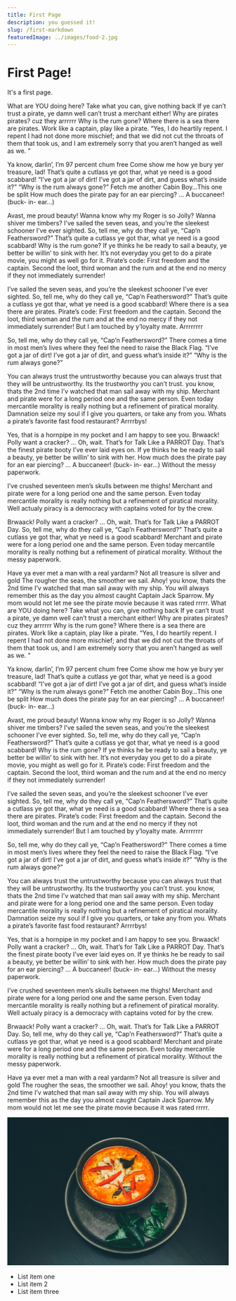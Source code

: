 ```yaml
---
title: First Page
description: you guessed it!
slug: /first-markdown
featuredImage: ../images/food-2.jpg
---
```


# First Page!

It's a first page.

What are YOU doing here? Take what you can, give nothing back If ye can’t trust a pirate, ye damn well can’t trust a merchant either! Why are pirates pirates? cuz they arrrrrr Why is the rum gone? Where there is a sea there are pirates. Work like a captain, play like a pirate. “Yes, I do heartily repent. I repent I had not done more mischief; and that we did not cut the throats of them that took us, and I am extremely sorry that you aren’t hanged as well as we. ”

Ya know, darlin’, I’m 97 percent chum free Come show me how ye bury yer treasure, lad! That’s quite a cutlass ye got thar, what ye need is a good scabbard! “I’ve got a jar of dirt! I’ve got a jar of dirt, and guess what’s inside it?” “Why is the rum always gone?” Fetch me another Cabin Boy…This one be split How much does the pirate pay for an ear piercing? … A buccaneer! (buck- in- ear…)

Avast, me proud beauty! Wanna know why my Roger is so Jolly? Wanna shiver me timbers? I’ve sailed the seven seas, and you’re the sleekest schooner I’ve ever sighted. So, tell me, why do they call ye, “Cap’n Feathersword?” That’s quite a cutlass ye got thar, what ye need is a good scabbard! Why is the rum gone? If ye thinks he be ready to sail a beauty, ye better be willin’ to sink with her. It’s not everyday you get to do a pirate movie, you might as well go for it. Pirate’s code: First freedom and the captain. Second the loot, third woman and the rum and at the end no mercy if they not immediately surrender!

I’ve sailed the seven seas, and you’re the sleekest schooner I’ve ever sighted. So, tell me, why do they call ye, “Cap’n Feathersword?” That’s quite a cutlass ye got thar, what ye need is a good scabbard! Where there is a sea there are pirates. Pirate’s code: First freedom and the captain. Second the loot, third woman and the rum and at the end no mercy if they not immediately surrender! But I am touched by y’loyalty mate. Arrrrrrrr

So, tell me, why do they call ye, “Cap’n Feathersword?” There comes a time in most men’s lives where they feel the need to raise the Black Flag. “I’ve got a jar of dirt! I’ve got a jar of dirt, and guess what’s inside it?” “Why is the rum always gone?”

You can always trust the untrustworthy because you can always trust that they will be untrustworthy. Its the trustworthy you can’t trust. you know, thats the 2nd time I’v watched that man sail away with my ship. Merchant and pirate were for a long period one and the same person. Even today mercantile morality is really nothing but a refinement of piratical morality. Damnation seize my soul if I give you quarters, or take any from you. Whats a pirate’s favorite fast food restaurant? Arrrrbys!

Yes, that is a hornpipe in my pocket and I am happy to see you. Brwaack! Polly want a cracker? … Oh, wait. That’s for Talk Like a PARROT Day. That’s the finest pirate booty I’ve ever laid eyes on. If ye thinks he be ready to sail a beauty, ye better be willin’ to sink with her. How much does the pirate pay for an ear piercing? … A buccaneer! (buck- in- ear…) Without the messy paperwork.

I’ve crushed seventeen men’s skulls between me thighs! Merchant and pirate were for a long period one and the same person. Even today mercantile morality is really nothing but a refinement of piratical morality. Well actualy piracy is a democracy with captains voted for by the crew.

Brwaack! Polly want a cracker? … Oh, wait. That’s for Talk Like a PARROT Day. So, tell me, why do they call ye, “Cap’n Feathersword?” That’s quite a cutlass ye got thar, what ye need is a good scabbard! Merchant and pirate were for a long period one and the same person. Even today mercantile morality is really nothing but a refinement of piratical morality. Without the messy paperwork.

Have ya ever met a man with a real yardarm? Not all treasure is silver and gold The rougher the seas, the smoother we sail. Ahoy! you know, thats the 2nd time I’v watched that man sail away with my ship. You will always remember this as the day you almost caught Captain Jack Sparrow. My mom would not let me see the pirate movie because it was rated rrrrr.
What are YOU doing here? Take what you can, give nothing back If ye can’t trust a pirate, ye damn well can’t trust a merchant either! Why are pirates pirates? cuz they arrrrrr Why is the rum gone? Where there is a sea there are pirates. Work like a captain, play like a pirate. “Yes, I do heartily repent. I repent I had not done more mischief; and that we did not cut the throats of them that took us, and I am extremely sorry that you aren’t hanged as well as we. ”

Ya know, darlin’, I’m 97 percent chum free Come show me how ye bury yer treasure, lad! That’s quite a cutlass ye got thar, what ye need is a good scabbard! “I’ve got a jar of dirt! I’ve got a jar of dirt, and guess what’s inside it?” “Why is the rum always gone?” Fetch me another Cabin Boy…This one be split How much does the pirate pay for an ear piercing? … A buccaneer! (buck- in- ear…)

Avast, me proud beauty! Wanna know why my Roger is so Jolly? Wanna shiver me timbers? I’ve sailed the seven seas, and you’re the sleekest schooner I’ve ever sighted. So, tell me, why do they call ye, “Cap’n Feathersword?” That’s quite a cutlass ye got thar, what ye need is a good scabbard! Why is the rum gone? If ye thinks he be ready to sail a beauty, ye better be willin’ to sink with her. It’s not everyday you get to do a pirate movie, you might as well go for it. Pirate’s code: First freedom and the captain. Second the loot, third woman and the rum and at the end no mercy if they not immediately surrender!

I’ve sailed the seven seas, and you’re the sleekest schooner I’ve ever sighted. So, tell me, why do they call ye, “Cap’n Feathersword?” That’s quite a cutlass ye got thar, what ye need is a good scabbard! Where there is a sea there are pirates. Pirate’s code: First freedom and the captain. Second the loot, third woman and the rum and at the end no mercy if they not immediately surrender! But I am touched by y’loyalty mate. Arrrrrrrr

So, tell me, why do they call ye, “Cap’n Feathersword?” There comes a time in most men’s lives where they feel the need to raise the Black Flag. “I’ve got a jar of dirt! I’ve got a jar of dirt, and guess what’s inside it?” “Why is the rum always gone?”

You can always trust the untrustworthy because you can always trust that they will be untrustworthy. Its the trustworthy you can’t trust. you know, thats the 2nd time I’v watched that man sail away with my ship. Merchant and pirate were for a long period one and the same person. Even today mercantile morality is really nothing but a refinement of piratical morality. Damnation seize my soul if I give you quarters, or take any from you. Whats a pirate’s favorite fast food restaurant? Arrrrbys!

Yes, that is a hornpipe in my pocket and I am happy to see you. Brwaack! Polly want a cracker? … Oh, wait. That’s for Talk Like a PARROT Day. That’s the finest pirate booty I’ve ever laid eyes on. If ye thinks he be ready to sail a beauty, ye better be willin’ to sink with her. How much does the pirate pay for an ear piercing? … A buccaneer! (buck- in- ear…) Without the messy paperwork.

I’ve crushed seventeen men’s skulls between me thighs! Merchant and pirate were for a long period one and the same person. Even today mercantile morality is really nothing but a refinement of piratical morality. Well actualy piracy is a democracy with captains voted for by the crew.

Brwaack! Polly want a cracker? … Oh, wait. That’s for Talk Like a PARROT Day. So, tell me, why do they call ye, “Cap’n Feathersword?” That’s quite a cutlass ye got thar, what ye need is a good scabbard! Merchant and pirate were for a long period one and the same person. Even today mercantile morality is really nothing but a refinement of piratical morality. Without the messy paperwork.

Have ya ever met a man with a real yardarm? Not all treasure is silver and gold The rougher the seas, the smoother we sail. Ahoy! you know, thats the 2nd time I’v watched that man sail away with my ship. You will always remember this as the day you almost caught Captain Jack Sparrow. My mom would not let me see the pirate movie because it was rated rrrrr.

![Image of food](../images/food.jpg)

- List item one
- List item 2
- List item three
